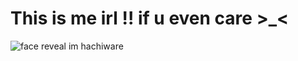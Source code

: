 # This is me irl !! if u even care >_<

![face reveal im hachiware](https://tenor.com/id/view/chiikawa-hachiware-%E3%81%A1%E3%81%84%E3%81%8B%E3%82%8F-%E3%83%8F%E3%83%81%E3%83%AF%E3%83%AC-gif-17008736716972306422l.gif)
